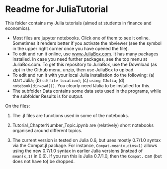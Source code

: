 Readme for JuliaTutorial
========================

This folder contains my Julia tutorials (aimed at students in finance and economics). 

*  Most files are jupyter notebooks. Click one of them to see it online. Sometimes it renders better if you activate the nbviewer (see the symbol in the upper right corner once you have opened the file).
*  To edit and run it online, use www.JuliaBox.com. It has many packages installed. In case you need further packages, see the top menu at JuliaBox.com. To get this repository to JuliaBox, use the Download (as zip) in the Github menu, unzip, then use JuliaBox to upload.
*  To edit and run it with your local Julia installation do the following: (a) start Julia; (b) ```cd(file location)```; (c) ```using IJulia```; (d) ```notebook(dir=pwd())```. You clearly need IJulia to be installed for this.
*  The subfolder Data contains some data sets used in the programs, while the subfolder Results is for output.


On the files:

1. The .jl files are functions used in some of the notebooks.

2. Tutorial_ChapterNumber_Topic.ipynb are (relatively) short notebooks organised around different topics.

3. The current version is tested on Julia 0.6, but uses mostly 0.7/1.0 syntax via the Compat.jl package. For instance, ```Compat.mean(x,dims=1)``` allows using the new 0.7/1.0 syntax in earlier Julia versions (instead of ```mean(x,1)``` in 0.6). If you run this is Julia 0.7/1.0, then the ```Compat.``` can (but does not have to) be dropped.
